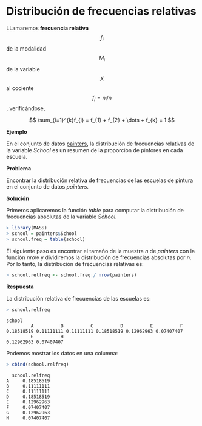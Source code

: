 
# Distribución de frecuencias relativas

LLamaremos __frecuencia relativa__ $$f_{i}$$ de la modalidad $$M_{i}$$ de la variable $$X$$ al cociente $$f_{i} = n_{i}/n$$, verificándose,

$$
\sum_{i=1}^{k}f_{i} = f_{1} + f_{2} + \dots + f_{k} = 1
$$

__Ejemplo__

En el conjunto de datos [painters](./README.md), la distribución de frecuencias relativas de la variable _School_ es un resumen de la proporción de pintores en cada escuela.

__Problema__

Encontrar la distribución relativa de frecuencias de las escuelas de pintura en el conjunto de datos _painters_.

__Solución__

Primeros aplicaremos la función _table_ para computar la distribución de frecuencias absolutas de la variable _School_.


```r
> library(MASS)
> school = painters$School
> school.freq = table(school)
```

El siguiente paso es encontrar el tamaño de la muestra $n$ de _painters_ con la función _nrow_ y dividiremos la distribución de frecuencias absolutas por $n$. Por lo tanto, la distribución de frecuencias relativas es:


```r
> school.relfreq <- school.freq / nrow(painters)
```

__Respuesta__

La distribución relativa de frecuencias de las escuelas es:


```r
> school.relfreq
```

```
school
         A          B          C          D          E          F 
0.18518519 0.11111111 0.11111111 0.18518519 0.12962963 0.07407407 
         G          H 
0.12962963 0.07407407 
```
Podemos mostrar los datos en una columna:


```r
> cbind(school.relfreq)
```

```
  school.relfreq
A     0.18518519
B     0.11111111
C     0.11111111
D     0.18518519
E     0.12962963
F     0.07407407
G     0.12962963
H     0.07407407
```







